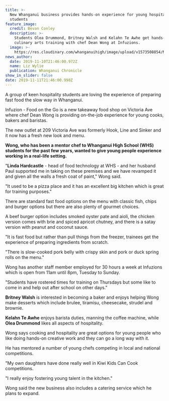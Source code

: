 ```yaml
---
title: >-
  New Whanganui business provides hands-on experience for young hospitality
  students
feature_image:
  credit: Bevan Conley
  description: >-
    Students Olea Drummond, Britney Walsh and Kelahn Te Awhe get hands-on
    culinary arts training with chef Dean Wong at Infuzions.
  image: >-
    https://res.cloudinary.com/whanganuihigh/image/upload/v1573508854/News/Dean_Wong_Chron_9.11.19.jpg
news_author:
  date: 2019-11-10T21:46:00.972Z
  name: Liz Wylie
  publication: Whanganui Chronicle
show_in_slider: false
date: 2019-11-11T21:46:00.998Z
---
```

A group of keen hospitality students are loving the experience of preparing fast food the slow way in Whanganui.

Infuzion - Food on the Go is a new takeaway food shop on Victoria Ave where chef Dean Wong is providing on-the-job experience for young cooks, bakers and baristas.

The new outlet at 209 Victoria Ave was formerly Hook, Line and Sinker and it now has a fresh new look and menu.

**Wong, who has been a mentor chef to Whanganui High School (WHS) students for the past few years, wanted to give young people experience working in a real-life setting.**

"**Linda Hardcastle** - head of food technology at WHS - and her husband Paul supported me in taking on these premises and we have revamped it and given all the walls a fresh coat of paint," Wong said.

"It used to be a pizza place and it has an excellent big kitchen which is great for training purposes."

There are standard fast food options on the menu with classic fish, chips and burger options but there are also plenty of gourmet choices.

A beef burger option includes smoked oyster pate and aioli, the chicken version comes with brie and spiced apricot chutney, and there is a satay version with peanut and coconut sauce.

"It is fast food but rather than pull things from the freezer, trainees get the experience of preparing ingredients from scratch.

"There is slow-cooked pork belly with crispy skin and pork or duck spring rolls on the menu."

Wong has another staff member employed for 30 hours a week at Infuzions which is open from 11am until 8pm, Tuesday to Sunday.

"Students have rostered times for training on Thursdays but some like to come in and help out after school on other days."

**Britney Walsh** is interested in becoming a baker and enjoys helping Wong make desserts which include brulee, tiramisu, cheesecake, strudel and brownie.

**Kelahn Te Awhe** enjoys barista duties, manning the coffee machine, while **Olea Drummond** likes all aspects of hospitality.

Wong says cooking and hospitality are great options for young people who like doing hands-on creative work and they can go a long way with it.

He has mentored a number of young chefs competing in local and national competitions.

"My own daughters have done really well in Kiwi Kids Can Cook competitions.

"I really enjoy fostering young talent in the kitchen."

Wong said the new business also includes a catering service which he plans to expand.
